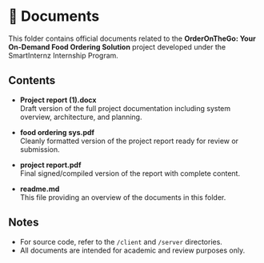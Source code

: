 # 📄 Documents

This folder contains official documents related to the **OrderOnTheGo: Your On-Demand Food Ordering Solution** project developed under the SmartInternz Internship Program.

## Contents

- **Project report (1).docx**  
  Draft version of the full project documentation including system overview, architecture, and planning.

- **food ordering sys.pdf**  
  Cleanly formatted version of the project report ready for review or submission.

- **project report.pdf**  
  Final signed/compiled version of the report with complete content.

- **readme.md**  
  This file providing an overview of the documents in this folder.

## Notes

- For source code, refer to the `/client` and `/server` directories.
- All documents are intended for academic and review purposes only.
